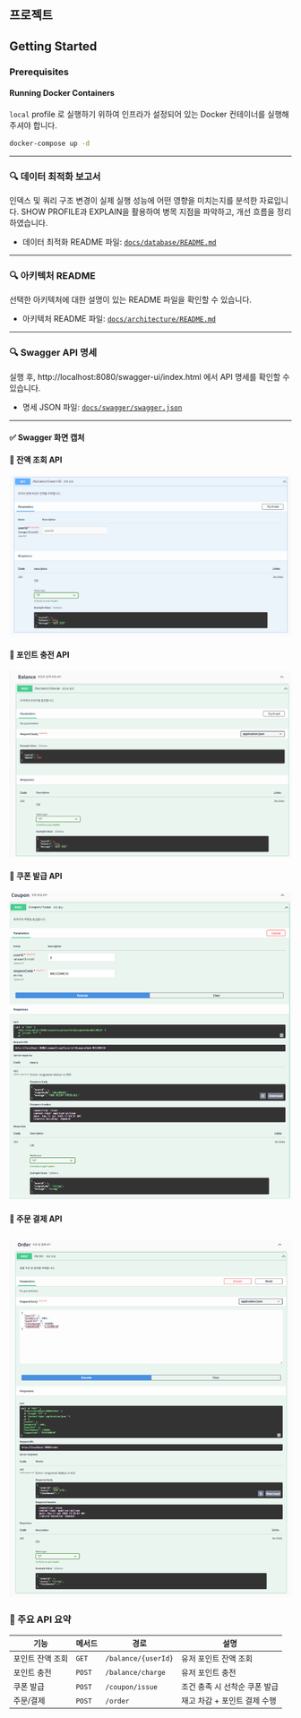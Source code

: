## 프로젝트

## Getting Started

### Prerequisites

#### Running Docker Containers

`local` profile 로 실행하기 위하여 인프라가 설정되어 있는 Docker 컨테이너를 실행해주셔야 합니다.

```bash
docker-compose up -d
```
---

### 🔍 데이터 최적화 보고서 

인덱스 및 쿼리 구조 변경이 실제 실행 성능에 어떤 영향을 미치는지를 분석한 자료입니다. SHOW PROFILE과 EXPLAIN을 활용하여 병목 지점을 파악하고, 개선 흐름을 정리하였습니다.

- 데이터 최적화 README 파일: [`docs/database/README.md`](./docs/database/README.md)

---

### 🔍 아키텍처 README 

선택한 아키텍처에 대한 설명이 있는 README 파일을 확인할 수 있습니다.

- 아키텍처 README 파일: [`docs/architecture/README.md`](./docs/architecture/README.md)

---

### 🔍 Swagger API 명세

실행 후, http://localhost:8080/swagger-ui/index.html 에서 API 명세를 확인할 수 있습니다.

- 명세 JSON 파일: [`docs/swagger/swagger.json`](./docs/swagger/swagger.json)

---
#### ✅ Swagger  화면 캡처

#### 🔹 잔액 조회 API
![잔액 조회](docs/swagger/잔액조회.png)

#### 🔹 포인트 충전 API
![포인트 충전](docs/swagger/포인트충전.png)

#### 🔹 쿠폰 발급 API
![쿠폰 발급](docs/swagger/쿠폰발급.png)

#### 🔹 주문 결제 API
![주문 결제](docs/swagger/주문결제.png)
---

### 📌 주요 API 요약

| 기능             | 메서드 | 경로                  | 설명                         |
|------------------|--------|------------------------|------------------------------|
| 포인트 잔액 조회 | `GET`  | `/balance/{userId}`    | 유저 포인트 잔액 조회       |
| 포인트 충전      | `POST` | `/balance/charge`      | 유저 포인트 충전            |
| 쿠폰 발급        | `POST` | `/coupon/issue`        | 조건 충족 시 선착순 쿠폰 발급 |
| 주문/결제        | `POST` | `/order`               | 재고 차감 + 포인트 결제 수행 |

